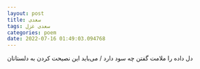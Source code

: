 ```yaml
---
layout: post
title: سعدی
tags: سعدی غزل
categories: poem
date: 2022-07-16 01:49:03.094768
---
```


دل داده را ملامت گفتن چه سود دارد / می‌باید این نصیحت کردن به دلستانان
